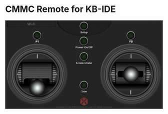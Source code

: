 # CMMC Remote for KB-IDE

![image](https://raw.githubusercontent.com/cmmc-kbide/kbide-plugin-cmmcReceive/master/static/CMMCRemote.PNG)
